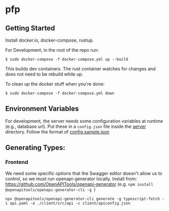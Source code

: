 # pfp

## Getting Started

Install docker.io, docker-compose, rustup.

For Development, in the root of the repo run:

```
$ sudo docker-compose -f docker-compose.yml up --build
```

This builds dev containers. The rust container watches for changes and does not need to be rebuild while up.

To clean up the docker stuff when you're done:

```
$ sudo docker-compose -f docker-compose.yml down
```

## Environment Variables

For development, the server needs some configuration variables at runtime (e.g., database url). Put these in a `config.json` file inside the [server](/server) directory. Follow the format of [config.sample.json](/server/config.sample.json)

## Generating Types:

### Frontend

We need some specific options that the Swagger editor doesn't allow us to control, so we must run openapi-generator
locally. Install from: https://github.com/OpenAPITools/openapi-generator (e.g. `npm install @openapitools/openapi-generator-cli -g
`)

```npx @openapitools/openapi-generator-cli generate -g typescript-fetch -i api.yaml -o ./client/src/api -c client/apiconfig.json```
